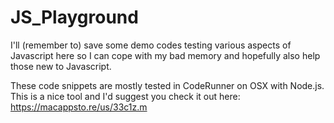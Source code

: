 JS_Playground
=============

I'll (remember to) save some demo codes testing various aspects of Javascript here so I can cope with my bad memory and hopefully also help those new to Javascript.

These code snippets are mostly tested in CodeRunner on OSX with Node.js. This is a nice tool and I'd suggest you check it out here: https://macappsto.re/us/33c1z.m
